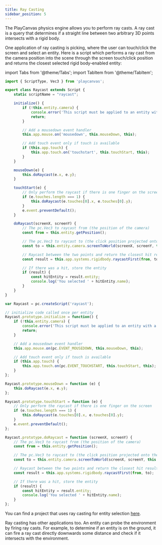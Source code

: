 ```yaml
---
title: Ray Casting
sidebar_position: 5
---
```


The PlayCanvas physics engine allows you to perform ray casts. A ray cast is a query that determines if a straight line between two arbitrary 3D points intersects with a rigid body.

One application of ray casting is picking, where the user can touch/click the screen and select an entity. Here is a script which performs a ray cast from the camera position into the scene through the screen touch/click position and returns the closest selected rigid body-enabled entity:

import Tabs from '@theme/Tabs';
import TabItem from '@theme/TabItem';

<Tabs defaultValue="classic" groupId='script-code'>
<TabItem  value="esm" label="ESM (Recommended)">

```javascript
import { ScriptType, Vec3 } from 'playcanvas';

export class Raycast extends Script {
    static scriptName = "raycast";

    initialize() {
        if (!this.entity.camera) {
            console.error('This script must be applied to an entity with a camera component.');
            return;
        }

        // Add a mousedown event handler
        this.app.mouse.on('mousedown', this.mouseDown, this);

        // Add touch event only if touch is available
        if (this.app.touch) {
            this.app.touch.on('touchstart', this.touchStart, this);
        }
    }

    mouseDown(e) {
        this.doRaycast(e.x, e.y);
    }

    touchStart(e) {
        // Only perform the raycast if there is one finger on the screen
        if (e.touches.length === 1) {
            this.doRaycast(e.touches[0].x, e.touches[0].y);
        }
        e.event.preventDefault();
    }

    doRaycast(screenX, screenY) {
        // The pc.Vec3 to raycast from (the position of the camera)
        const from = this.entity.getPosition();

        // The pc.Vec3 to raycast to (the click position projected onto the camera's far clip plane)
        const to = this.entity.camera.screenToWorld(screenX, screenY, this.entity.camera.farClip);

        // Raycast between the two points and return the closest hit result
        const result = this.app.systems.rigidbody.raycastFirst(from, to);

        // If there was a hit, store the entity
        if (result) {
            const hitEntity = result.entity;
            console.log('You selected ' + hitEntity.name);
        }
    }
}

```

</TabItem>
<TabItem value="classic" label="Classic">

```javascript
var Raycast = pc.createScript('raycast');

// initialize code called once per entity
Raycast.prototype.initialize = function() {
    if (!this.entity.camera) {
        console.error('This script must be applied to an entity with a camera component.');
        return;
    }

    // Add a mousedown event handler
    this.app.mouse.on(pc.EVENT_MOUSEDOWN, this.mouseDown, this);

    // Add touch event only if touch is available
    if (this.app.touch) {
        this.app.touch.on(pc.EVENT_TOUCHSTART, this.touchStart, this);
    }
};

Raycast.prototype.mouseDown = function (e) {
    this.doRaycast(e.x, e.y);
};

Raycast.prototype.touchStart = function (e) {
    // Only perform the raycast if there is one finger on the screen
    if (e.touches.length === 1) {
        this.doRaycast(e.touches[0].x, e.touches[0].y);
    }
    e.event.preventDefault();
};

Raycast.prototype.doRaycast = function (screenX, screenY) {
    // The pc.Vec3 to raycast from (the position of the camera)
    const from = this.entity.getPosition();

    // The pc.Vec3 to raycast to (the click position projected onto the camera's far clip plane)
    const to = this.entity.camera.screenToWorld(screenX, screenY, this.entity.camera.farClip);

    // Raycast between the two points and return the closest hit result
    const result = this.app.systems.rigidbody.raycastFirst(from, to);

    // If there was a hit, store the entity
    if (result) {
        const hitEntity = result.entity;
        console.log('You selected ' + hitEntity.name);
    }
};
```

</TabItem>
</Tabs>

You can find a project that uses ray casting for entity selection [here][1].

Ray casting has other applications too. An entity can probe the environment by firing ray casts. For example, to determine if an entity is on the ground, it can fire a ray cast directly downwards some distance and check if it intersects with the environment.

[1]: https://playcanvas.com/project/410547/overview/entity-picking-using-physics

